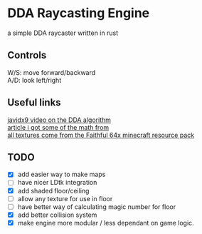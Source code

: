 # DDA Raycasting Engine

a simple DDA raycaster written in rust

## Controls

W/S: move forward/backward <br>
A/D: look left/right

## Useful links
[javidx9 video on the DDA algorithm](https://www.youtube.com/watch?v=NbSee-XM7WA) <br>
[article i got some of the math from](https://permadi.com/1996/05/ray-casting-tutorial-table-of-contents/) <br>
[all textures come from the Faithful 64x minecraft resource pack](https://github.com/Faithful-Resource-Pack/Faithful-Java-64x)

## TODO
- [X] add easier way to make maps
- [ ] have nicer LDtk integration
- [X] add shaded floor/ceiling
- [ ] allow any texture for use in floor
- [ ] have better way of calculating magic number for floor
- [X] add better collision system
- [X] make engine more modular / less dependant on game logic.